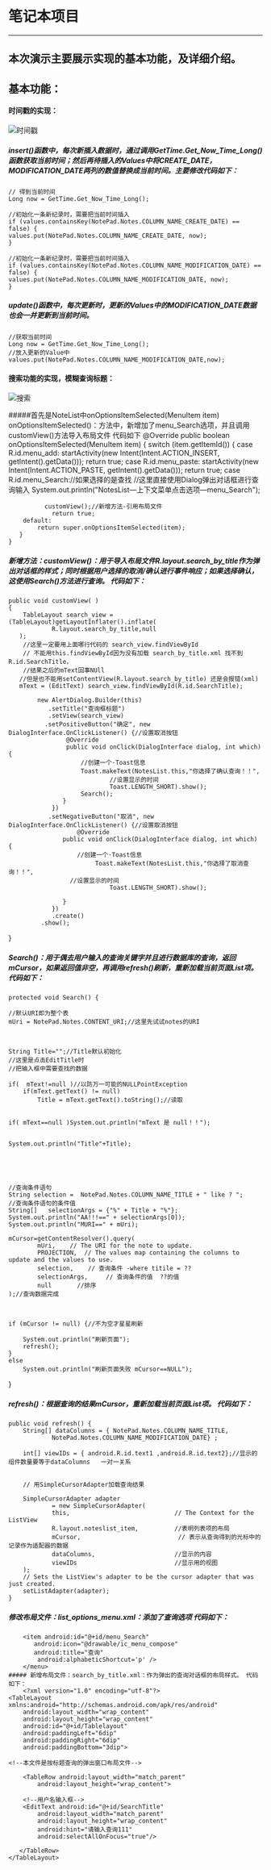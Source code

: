 #  笔记本项目
------
## 本次演示主要展示实现的基本功能，及详细介绍。
## 基本功能：
#### 时间戳的实现：
![时间戳]()
##### insert()函数中，每次新插入数据时，通过调用GetTime.Get_Now_Time_Long()函数获取当前时间；然后再待插入的Values中将CREATE_DATE，MODIFICATION_DATE两列的数值替换成当前时间。主要修改代码如下：
	// 得到当前时间
	Long now = GetTime.Get_Now_Time_Long();
	
	//初始化一条新纪录时，需要把当前时间插入
	if (values.containsKey(NotePad.Notes.COLUMN_NAME_CREATE_DATE) == false) {
	values.put(NotePad.Notes.COLUMN_NAME_CREATE_DATE, now);
	}
	
	//初始化一条新纪录时，需要把当前时间插入
	if (values.containsKey(NotePad.Notes.COLUMN_NAME_MODIFICATION_DATE) == false) {
	values.put(NotePad.Notes.COLUMN_NAME_MODIFICATION_DATE, now);
	}
##### update()函数中，每次更新时，更新的Values中的MODIFICATION_DATE数据也会一并更新到当前时间。
	//获取当前时间
	Long now = GetTime.Get_Now_Time_Long();
	//放入更新的Value中
	values.put(NotePad.Notes.COLUMN_NAME_MODIFICATION_DATE,now);

#### 搜索功能的实现，模糊查询标题：
![搜索]()

#####首先是NoteList中onOptionsItemSelected(MenuItem item) onOptionsItemSelected()：方法中，新增加了menu_Search选项，并且调用customView()方法导入布局文件 代码如下
	@Override
    public boolean onOptionsItemSelected(MenuItem item) {
        switch (item.getItemId()) {
        case R.id.menu_add:
           startActivity(new Intent(Intent.ACTION_INSERT, getIntent().getData()));
	   return true;
	case R.id.menu_paste:
          startActivity(new Intent(Intent.ACTION_PASTE, getIntent().getData()));
          return true;
        case R.id.menu_Search://如果选择的是查找
                //这里直接使用Dialog弹出对话框进行查询输入
                System.out.println("NotesList—上下文菜单点击选项—menu_Search");

              customView();//新增方法-引用布局文件
                return true;
        default:
            return super.onOptionsItemSelected(item);
       }
    }
##### 新增方法：customView()：用于导入布局文件R.layout.search_by_title作为弹出对话框的样式；同时根据用户选择的取消/确认进行事件响应；如果选择确认，这使用Search()方法进行查询。 代码如下：
	public void customView( )
    {
        TableLayout search_view = (TableLayout)getLayoutInflater().inflate(
                R.layout.search_by_title,null
       );
        //这里一定要用上面哪行代码的 search_view.findViewById
        // 不能用this.findViewById因为没有加载 search_by_title.xml 找不到R.id.SearchTitle，
        //结果之后的mText回事NUll
       //但是也不能用setContentView(R.layout.search_by_title) 还是会报错(xml)
       mText = (EditText) search_view.findViewById(R.id.SearchTitle);

	        new AlertDialog.Builder(this)
               .setTitle("查询框标题")
               .setView(search_view)
              .setPositiveButton("确定", new DialogInterface.OnClickListener() {//设置取消按钮
                    @Override
                    public void onClick(DialogInterface dialog, int which) {
                        //创建一个·Toast信息
                        Toast.makeText(NotesList.this,"你选择了确认查询！！",
                                //设置显示的时间
                                Toast.LENGTH_SHORT).show();
                        Search();
                   }
                })
               .setNegativeButton("取消", new DialogInterface.OnClickListener() {//设置取消按钮
	                   @Override
                   public void onClick(DialogInterface dialog, int which) {
                       //创建一个·Toast信息
	                        Toast.makeText(NotesList.this,"你选择了取消查询！！",
	                 //设置显示的时间
                                Toast.LENGTH_SHORT).show();

 	               }
	            })
	            .create()
             .show();
  }
##### Search()：用于偶去用户输入的查询关键字并且进行数据库的查询，返回mCursor，如果返回值非空，再调用refresh()刷新，重新加载当前页面List项。 代码如下：
	protected void Search() {

    //默认URI即为整个表
    mUri = NotePad.Notes.CONTENT_URI;//这里先试试notes的URI



    String Title="";//Title默认初始化
    //这里是点击EditTitle时
    //把输入框中需要查找的数据

    if(  mText!=null )//以防万一可能的NULLPointException
        if(mText.getText() != null)
            Title = mText.getText().toString();//读取


    if( mText==null )System.out.println("mText 是 null！！");


    System.out.println("Title"+Title);





    //查询条件语句
    String selection =  NotePad.Notes.COLUMN_NAME_TITLE + " like ? ";
    //查询条件语句的条件值
    String[]   selectionArgs = {"%" + Title + "%"};
    System.out.println("AA!!!==" + selectionArgs[0]);
    System.out.println("MURI==" + mUri);

    mCursor=getContentResolver().query(
            mUri,    // The URI for the note to update.
            PROJECTION,  // The values map containing the columns to update and the values to use.
            selection,    // 查询条件 -where titile = ??
            selectionArgs,     // 查询条件的值  ??的值
            null       //排序
    );//查询数据完成



    if (mCursor != null) {//不为空才星星刷新

        System.out.println("刷新页面");
        refresh();
    }
    else
        System.out.println("刷新页面失败 mCursor==NULL");

}
##### refresh()：根据查询的结果mCursor，重新加载当前页面List项。 代码如下：
	public void refresh() {
	    String[] dataColumns = { NotePad.Notes.COLUMN_NAME_TITLE,
	            NotePad.Notes.COLUMN_NAME_MODIFICATION_DATE} ;
	
	    int[] viewIDs = { android.R.id.text1 ,android.R.id.text2};//显示的组件数量要等于dataColumns   一对一关系
	
	
	    // 用SimpleCursorAdapter加载查询结果
	
	    SimpleCursorAdapter adapter
	            = new SimpleCursorAdapter(
	            this,                             // The Context for the ListView
	            R.layout.noteslist_item,          //表明列表项的布局
	            mCursor,                           // 表示从查询得到的光标中的记录作为适配器的数据
	            dataColumns,                      //显示的内容
	            viewIDs                           //显示用的视图
	    );
	    // Sets the ListView's adapter to be the cursor adapter that was just created.
	    setListAdapter(adapter);
	}
##### 修改布局文件：list_options_menu.xml：添加了查询选项 代码如下：
		<item android:id="@+id/menu_Search"
	       android:icon="@drawable/ic_menu_compose"
	       android:title="查询"
	        android:alphabeticShortcut='p' />
		</menu>
	##### 新增布局文件：search_by_title.xml：作为弹出的查询对话框的布局样式。 代码如下：
		<?xml version="1.0" encoding="utf-8"?>
	<TableLayout xmlns:android="http://schemas.android.com/apk/res/android"
	    android:layout_width="wrap_content"
	    android:layout_height="wrap_content"
	    android:id="@+id/Tablelayout"
	    android:paddingLeft="6dip"
	    android:paddingRight="6dip"
	    android:paddingBottom="3dip">
	
	<!--本文件是按标题查询的弹出窗口布局文件-->
	
	    <TableRow android:layout_width="match_parent"
	        android:layout_height="wrap_content">
	
	    <!--用户名输入框-->
	    <EditText android:id="@+id/SearchTitle"
	        android:layout_width="match_parent"
	        android:layout_height="wrap_content"
	        android:hint="请输入查询111"
	        android:selectAllOnFocus="true"/>
	
	   </TableRow>
	</TableLayout>
